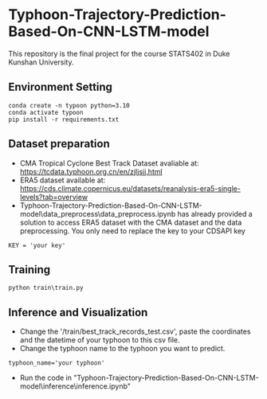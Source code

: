 # Typhoon-Trajectory-Prediction-Based-On-CNN-LSTM-model
This repository is the final project for the course STATS402 in Duke Kunshan University.
## Environment Setting
```
conda create -n typoon python=3.10
conda activate typoon
pip install -r requirements.txt
```
## Dataset preparation
- CMA Tropical Cyclone Best Track Dataset avaliable at: https://tcdata.typhoon.org.cn/en/zjljsjj.html
- ERA5 dataset available at: https://cds.climate.copernicus.eu/datasets/reanalysis-era5-single-levels?tab=overview
- Typhoon-Trajectory-Prediction-Based-On-CNN-LSTM-model\data_preprocess\data_preprocess.ipynb has already provided a solution to access ERA5 dataset with the CMA dataset and the data preprocessing. You only need to replace the key to your CDSAPI key
```
KEY = 'your key'
```
## Training
```
python train\train.py
```

## Inference and Visualization
- Change the '/train/best_track_records_test.csv', paste the coordinates and the datetime of your typhoon to this csv file.
- Change the typhoon name to the typhoon you want to predict.
```
typhoon_name='your typhoon'
```
- Run the code in "Typhoon-Trajectory-Prediction-Based-On-CNN-LSTM-model\inference\inference.ipynb"
